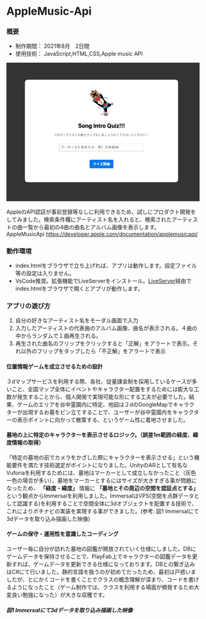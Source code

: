 # AppleMusic-Api

### 概要
* 制作期間： 2021年8月　2日間
* 使用技術： JavaScript,HTML,CSS,Apple music API

![3dImage](thumbnailImage.png)


AppleのAPI認証が事前登録等なしに利用できるため、試しにプロダクト開発をしてみました。検索条件欄にアーティスト名を入れると、検索されたアーティストの曲一覧から最初の4曲の曲名とアルバム画像を表示します。  
AppleMusicApi
https://developer.apple.com/documentation/applemusicapi/

### 動作環境
* index.htmlをブラウザで立ち上げれば、アプリは動作します。設定ファイル等の設定は入りません。
* VsCode推奨。拡張機能でLiveServerをインストール。[LiveServer](https://marketplace.visualstudio.com/items?itemName=ritwickdey.LiveServer)経由でindex.htmlをブラウザで開くとアプリが動作します。


### アプリの遊び方
1. 自分の好きなアーティスト名をモーダル画面で入力 
2. 入力したアーティストの代表曲のアルバム画像、曲名が表示される。４曲の中からランダムで１曲再生される。
3. 再生された曲名のフリップをクリックすると「正解」をアラートで表示。それ以外のフリップをタップしたら「不正解」をアラートで表示

#### 位置情報ゲームを成立させるための設計
３dマップサービスを利用する際、各社、従量課金制を採用しているケースが多いこと、全国マップ全体にイベントやキャラクター配置をするためには膨大な工数が発生することから、個人開発で実現可能な形にする工夫が必要でした。結果、ゲームのエリアを谷中霊園内に特定、地図は２dのGoogleMapでキャラクターが出現するお墓をピン立てすることで、ユーザーが谷中霊園内をキャラクターの表示ポイントに向かって散策する、というゲーム性に着地させました。

#### 墓地の上に特定のキャラクターを表示させるロジック。（誤差1m範囲の経度、緯度情報の取得）
「特定の墓地の前でカメラをかざした際にキャラクターを表示させる」という機能要件を満たす技術選定がポイントになりました。UnityのARとして有名なVuforiaを利用するためには、墓地はマーカーとして成立しなかったこと（灰色一色の場合が多い）、墓地をマーカーとするにはサイズが大きすぎる事が問題になったため、 **「経度・緯度」** 情報に **「墓地とその周辺の空間を認証点とする」** という観点からImmersalを利用しました。ImmersalはVPS(空間を点群データとして認識する)を利用することで空間全体に3dオブジェクトを配置する技術で、これによりボチナビの実装を実現する事ができました。(参考: 図1 Immersalにて3dデータを取り込み描画した映像)

####  ゲームの保守・運用性を意識したコーディング
ユーザー毎に自分が訪れた墓地の図鑑が開放されていく仕様にしました。DBにゲームデータを保持させることで、PlayFab上でキャラクターの図鑑データを更新すれば、ゲームデータを更新できる仕様になっております。DBとの繋ぎ込みはC#にて行いました。静的言語を扱うのが初めてだったため、最初は戸惑いましたが、とにかくコードを書くことでクラスの概念理解が深まり、コードを書けるようになったこと（ゲーム制作では、クラスを利用する場面が頻発するため大変良い勉強になった）が大きな収穫です。

##### 図1 Immersalにて3dデータを取り込み描画した映像
